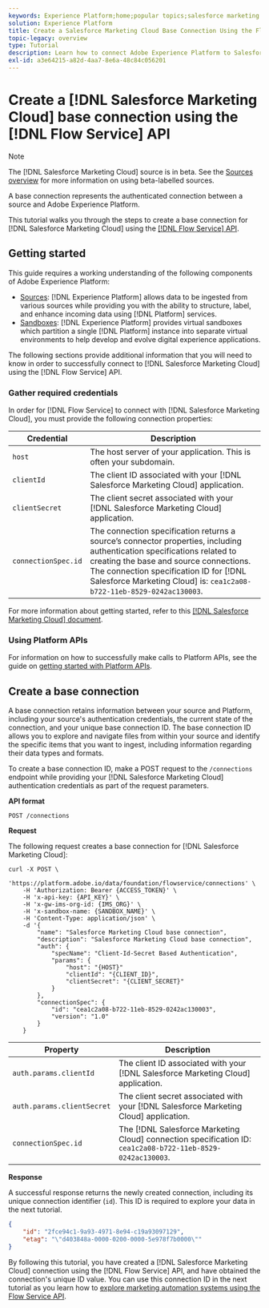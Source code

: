 ```yaml
---
keywords: Experience Platform;home;popular topics;salesforce marketing cloud;Salesforce Marketing Cloud
solution: Experience Platform
title: Create a Salesforce Marketing Cloud Base Connection Using the Flow Service API
topic-legacy: overview
type: Tutorial
description: Learn how to connect Adobe Experience Platform to Salesforce Marketing Cloud using the Flow Service API.
exl-id: a3e64215-a82d-4aa7-8e6a-48c84c056201
---
```

# Create a [!DNL Salesforce Marketing Cloud] base connection using the [!DNL Flow Service] API

>[!NOTE]
>
>The [!DNL Salesforce Marketing Cloud] source is in beta. See the [Sources overview](../../../../home.md#terms-and-conditions) for more information on using beta-labelled sources.

A base connection represents the authenticated connection between a source and Adobe Experience Platform.

This tutorial walks you through the steps to create a base connection for [!DNL Salesforce Marketing Cloud] using the [[!DNL Flow Service] API](https://www.adobe.io/apis/experienceplatform/home/api-reference.html#!acpdr/swagger-specs/flow-service.yaml).

## Getting started

This guide requires a working understanding of the following components of Adobe Experience Platform:

* [Sources](../../../../home.md): [!DNL Experience Platform] allows data to be ingested from various sources while providing you with the ability to structure, label, and enhance incoming data using [!DNL Platform] services.
* [Sandboxes](../../../../../sandboxes/home.md): [!DNL Experience Platform] provides virtual sandboxes which partition a single [!DNL Platform] instance into separate virtual environments to help develop and evolve digital experience applications.

The following sections provide additional information that you will need to know in order to successfully connect to [!DNL Salesforce Marketing Cloud] using the [!DNL Flow Service] API.

### Gather required credentials

In order for [!DNL Flow Service] to connect with [!DNL Salesforce Marketing Cloud], you must provide the following connection properties:

| Credential | Description |
| ---------- | ----------- |
| `host` | The host server of your application. This is often your subdomain. |
| `clientId` | The client ID associated with your [!DNL Salesforce Marketing Cloud] application. |
| `clientSecret` | The client secret associated with your [!DNL Salesforce Marketing Cloud] application. |
| `connectionSpec.id` | The connection specification returns a source’s connector properties, including authentication specifications related to creating the base and source connections. The connection specification ID for [!DNL Salesforce Marketing Cloud] is: `cea1c2a08-b722-11eb-8529-0242ac130003`.  |

For more information about getting started, refer to this [[!DNL Salesforce Marketing Cloud] document](https://developer.salesforce.com/docs/atlas.en-us.mc-apis.meta/mc-apis/authentication.htm).

### Using Platform APIs

For information on how to successfully make calls to Platform APIs, see the guide on [getting started with Platform APIs](../../../../../landing/api-guide.md).

## Create a base connection

A base connection retains information between your source and Platform, including your source's authentication credentials, the current state of the connection, and your unique base connection ID. The base connection ID allows you to explore and navigate files from within your source and identify the specific items that you want to ingest, including information regarding their data types and formats.

To create a base connection ID, make a POST request to the `/connections` endpoint while providing your [!DNL Salesforce Marketing Cloud] authentication credentials as part of the request parameters.

**API format**

```https
POST /connections
```

**Request**

The following request creates a base connection for [!DNL Salesforce Marketing Cloud]:

```shell
curl -X POST \
    'https://platform.adobe.io/data/foundation/flowservice/connections' \
    -H 'Authorization: Bearer {ACCESS_TOKEN}' \
    -H 'x-api-key: {API_KEY}' \
    -H 'x-gw-ims-org-id: {IMS_ORG}' \
    -H 'x-sandbox-name: {SANDBOX_NAME}' \
    -H 'Content-Type: application/json' \
    -d '{
        "name": "Salesforce Marketing Cloud base connection",
        "description": "Salesforce Marketing Cloud base connection",
        "auth": {
            "specName": "Client-Id-Secret Based Authentication",
            "params": {
                "host": "{HOST}"
                "clientId": "{CLIENT_ID}",
                "clientSecret": "{CLIENT_SECRET}"
            }
        },
        "connectionSpec": {
            "id": "cea1c2a08-b722-11eb-8529-0242ac130003",
            "version": "1.0"
        }
    }
```

| Property | Description |
| -------- | ----------- |
| `auth.params.clientId` | The client ID associated with your [!DNL Salesforce Marketing Cloud] application. |
| `auth.params.clientSecret` | The client secret associated with your [!DNL Salesforce Marketing Cloud] application. |
| `connectionSpec.id` | The [!DNL Salesforce Marketing Cloud] connection specification ID: `cea1c2a08-b722-11eb-8529-0242ac130003`. |

**Response**

A successful response returns the newly created connection, including its unique connection identifier (`id`). This ID is required to explore your data in the next tutorial.

```json
{
    "id": "2fce94c1-9a93-4971-8e94-c19a93097129",
    "etag": "\"d403848a-0000-0200-0000-5e978f7b0000\""
}
```

By following this tutorial, you have created a [!DNL Salesforce Marketing Cloud] connection using the [!DNL Flow Service] API, and have obtained the connection's unique ID value. You can use this connection ID in the next tutorial as you learn how to [explore marketing automation systems using the Flow Service API](../../explore/marketing-automation.md).
